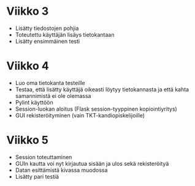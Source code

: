 # Viikko 3
- Lisätty tiedostojen pohjia
- Toteutettu käyttäjän lisäys tietokantaan
- Lisätty ensimmäinen testi

# Viikko 4
- Luo oma tietokanta testeille
- Testaa, että lisätty käyttäjä oikeasti löytyy tietokannasta ja että kahta samannimistä ei ole olemassa
- Pylint käyttöön
- Session-luokan aloitus (Flask session-tyyppinen kopiointiyritys)
- GUI rekisteröityminen (vain TKT-kandiopiskelijoille)

# Viikko 5
- Session toteuttaminen
- GUIn kautta voi nyt kirjautua sisään ja ulos sekä rekisteröityä
- Datan esittämistä kivassa muodossa
- Lisätty pari testiä